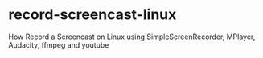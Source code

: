 # record-screencast-linux
How Record a Screencast on Linux using SimpleScreenRecorder, MPlayer, Audacity, ffmpeg and youtube
